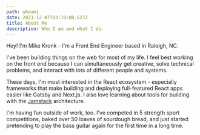 ```yaml
---
path: whoami
date: 2021-12-07T03:19:08.527Z
title: About Me
description: Who I am and what I do.
---
```

Hey! I'm Mike Kronk - I'm a Front End Engineer based in Raleigh, NC.

I've been building things on the web for most of my life. I feel best
working on the front end because I can simultaneously get creative, solve technical problems, and interact
with lots of different people and systems.

These days, I'm most interested in the React ecosystem - especially frameworks
that make building and deploying full-featured React apps easier like Gatsby and Next.js.
I also love learning about tools for building with the <a href="https://jamstack.org/" target="__blank" rel="noopener noreferrer">Jamstack</a> architecture.

I'm having fun outside of work, too. I've competed in 5 strength sport competitions,
baked over 50 loaves of sourdough bread, and just started pretending to play the bass
guitar again for the first time in a long time.